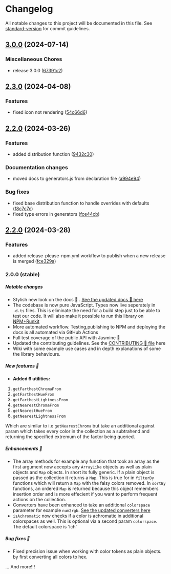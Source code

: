 # Changelog

All notable changes to this project will be documented in this file. See [standard-version](https://github.com/conventional-changelog/standard-version) for commit guidelines.

## [3.0.0](https://github.com/prjctimg/huetiful/compare/v2.3.0...v3.0.0) (2024-07-14)


### Miscellaneous Chores

* release 3.0.0 ([67391c2](https://github.com/prjctimg/huetiful/commit/67391c29a60ed5964c98e7e27f73d051bdacbc22))

## [2.3.0](https://github.com/xml-wizard/huetiful/compare/v2.2.0...v2.3.0) (2024-04-08)


### Features

* fixed icon not rendering ([54c66d6](https://github.com/xml-wizard/huetiful/commit/54c66d6430b3b981e41f8228edbb71a56c66165f))

## [2.2.0](https://github.com/xml-wizard/huetiful/compare/v2.1.0...v2.2.0) (2024-03-26)


### Features

* added distribution function ([9432c30](https://github.com/xml-wizard/huetiful/commits/9432c300618f412b0f7d04727005a70f0b1fff36))


### Documentation changes

* moved docs to generators.js from declaration file ([a994e94](https://github.com/xml-wizard/huetiful/commits/a994e9418588a767bb282bc2f6ea0900e0d4948c))


### Bug fixes

* fixed base distribution function to handle overrides with defaults ([f8c7c7c](https://github.com/xml-wizard/huetiful/commits/f8c7c7cd951bbd107fae2e686039edc40c672b45))
* fixed type errors in generators ([fce44cb](https://github.com/xml-wizard/huetiful/commits/fce44cbbe004e2cbfada167a32ad1292f7128585))

## [2.2.0](https://github.com/xml-wizard/huetiful/compare/v2.1.1...v2.2.0) (2024-03-28)


### Features

* added release-please-npm.yml workflow to publish when a new release is merged ([fce329a](https://github.com/xml-wizard/huetiful/commit/fce329a84a60b2eb44adcdb16799bb8235e33fc5))

### 2.0.0 (stable)

##### Notable changes

- Stylish new look on the docs :rocket: . [See the updated docs :scroll: here][home]
- The codebase is now pure JavaScript. Types now live seperately in `.d.ts` files. This is eliminate the need for a build step just to be able to test our code. It will also make it possible to run this library on [NPM+Runkit][npm]
- More automated workflow. Testing,publishing to NPM and deploying the docs is all automated via GitHub Actions
- Full test coverage of the public API with Jasmine :herb:
- Updated the contributing guidelines. See the [CONTRIBUTING :open_hands: file](./CONTRIBUTING.md) here
- Wiki with some example use cases and in depth explanations of some the library behaviours.

##### New features :toolbox:

- **Added 6 utilities:** 

1. `getFarthestChromaFrom`
2. `getFarthestHueFrom`
3. `getFarthestLightnessFrom`
4. `getNearestChromaFrom`
5. `getNearestHueFrom`
6. `getNearestLightnessFrom`

Which are similar to i.e `getNearestChroma` but take an additional against param which takes every color in the collection as a subtrahend and returning the specified extremum of the factor being queried.

##### Enhancements :pill:

- The array methods for example any function that took an array as the first argument now accepts any `ArrayLike` objects as well as plain objects and `Map` objects. In short its fully generic. If a plain object is passed as the collection it returns a `Map`. This is true for in `filterBy` functions which will return a `Map` with the falsy colors removed. In `sortBy` functions, an ordered `Map` is returned because this object remembers insertion order and is more effecient if you want to perform frequent actions on the collection.
- Converters have been enhanced to take an additional `colorspace` parameter for example `num2rgb`. [See the updated converters here][converters]
- `isAchromatic` now checks if a color is achromatic in additional colorspaces as well. This is optional via a second param `colorspace`. The default colorspace is 'lch'

##### Bug fixes :snail:

- Fixed precision issue when working with color tokens as plain objects. by first converting all colors to hex.

... And more!!!


[npm]: https://npmjs.org/package/huetiful-js
[home]: https://prjctimg.io/huetiful
[converters]: https://prjctimg.io/huetiful/converters.html
